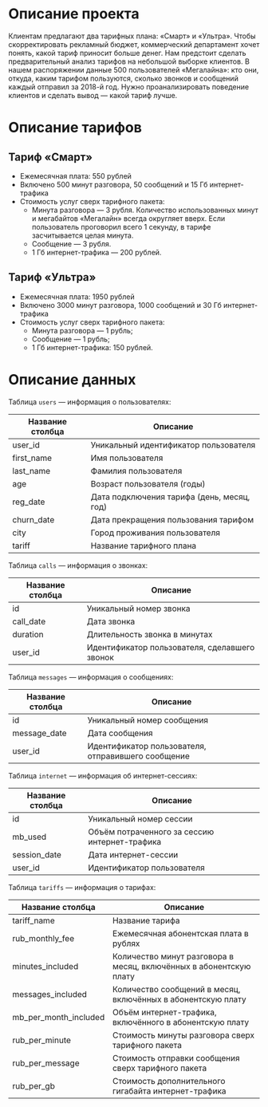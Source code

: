 # Описание проекта

Клиентам предлагают два тарифных плана: «Смарт» и «Ультра». Чтобы скорректировать рекламный бюджет, коммерческий департамент хочет понять, какой тариф приносит больше денег.
Нам предстоит сделать предварительный анализ тарифов на небольшой выборке клиентов. В нашем распоряжении данные 500 пользователей «Мегалайна»: кто они, откуда, каким тарифом пользуются, сколько звонков и сообщений каждый отправил за 2018-й год. Нужно проанализировать поведение клиентов и сделать вывод — какой тариф лучше.


# Описание тарифов

## Тариф «Смарт»
- Ежемесячная плата: 550 рублей
- Включено 500 минут разговора, 50 сообщений и 15 Гб интернет-трафика
- Стоимость услуг сверх тарифного пакета:
  - Минута разговора — 3 рубля. Количество использованных минут и мегабайтов «Мегалайн» всегда округляет вверх. Если пользователь проговорил всего 1 секунду, в тарифе засчитывается целая минута.
  - Сообщение — 3 рубля.
  - 1 Гб интернет-трафика — 200 рублей.

## Тариф «Ультра»
- Ежемесячная плата: 1950 рублей
- Включено 3000 минут разговора, 1000 сообщений и 30 Гб интернет-трафика
- Стоимость услуг сверх тарифного пакета:
  - Минута разговора — 1 рубль;
  - Сообщение — 1 рубль;
  - 1 Гб интернет-трафика: 150 рублей.


# Описание данных
Таблица `users` — информация о пользователях:

| Название столбца | Описание                                      |
|------------------|-----------------------------------------------|
| user_id          | Уникальный идентификатор пользователя          |
| first_name       | Имя пользователя                             |
| last_name        | Фамилия пользователя                         |
| age              | Возраст пользователя (годы)                   |
| reg_date         | Дата подключения тарифа (день, месяц, год)    |
| churn_date       | Дата прекращения пользования тарифом          |
| city             | Город проживания пользователя                 |
| tariff           | Название тарифного плана                      |

Таблица `calls` — информация о звонках:

| Название столбца | Описание                                      |
|------------------|-----------------------------------------------|
| id               | Уникальный номер звонка                        |
| call_date        | Дата звонка                                   |
| duration         | Длительность звонка в минутах                 |
| user_id          | Идентификатор пользователя, сделавшего звонок |

Таблица `messages` — информация о сообщениях:

| Название столбца | Описание                                      |
|------------------|-----------------------------------------------|
| id               | Уникальный номер сообщения                     |
| message_date     | Дата сообщения                                |
| user_id          | Идентификатор пользователя, отправившего сообщение |

Таблица `internet` — информация об интернет-сессиях:

| Название столбца | Описание                                      |
|------------------|-----------------------------------------------|
| id               | Уникальный номер сессии                        |
| mb_used          | Объём потраченного за сессию интернет-трафика |
| session_date     | Дата интернет-сессии                          |
| user_id          | Идентификатор пользователя                     |

Таблица `tariffs` — информация о тарифах:

| Название столбца        | Описание                                                         |
|-------------------------|------------------------------------------------------------------|
| tariff_name             | Название тарифа                                                  |
| rub_monthly_fee         | Ежемесячная абонентская плата в рублях                           |
| minutes_included        | Количество минут разговора в месяц, включённых в абонентскую плату |
| messages_included       | Количество сообщений в месяц, включённых в абонентскую плату      |
| mb_per_month_included   | Объём интернет-трафика, включённого в абонентскую плату          |
| rub_per_minute          | Стоимость минуты разговора сверх тарифного пакета                 |
| rub_per_message         | Стоимость отправки сообщения сверх тарифного пакета               |
| rub_per_gb              | Стоимость дополнительного гигабайта интернет-трафика              |

